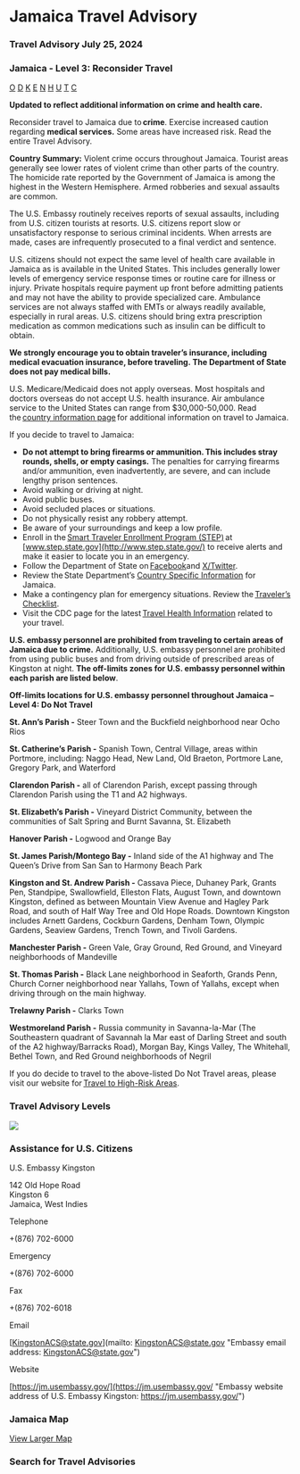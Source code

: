 # Jamaica Travel Advisory

### Travel Advisory July 25, 2024

### Jamaica - Level 3: Reconsider Travel

[O](javascript:void(0); "Tool Tip: Other")
[D](javascript:void(0); "Tool Tip: Wrongful Detention")
[K](javascript:void(0); "Tool Tip: Kidnap and Hostage")
[E](javascript:void(0); "Tool Tip: Event")
[N](javascript:void(0); "Tool Tip: Disaster")
[H](javascript:void(0); "Tool Tip: Health")
[U](javascript:void(0); "Tool Tip: Civil Unrest")
[T](javascript:void(0); "Tool Tip: Terrorism")
[C](javascript:void(0); "Tool Tip: Crimes")

**Updated to reflect additional information on crime and health care.**

Reconsider travel to Jamaica due to **crime**. Exercise increased caution regarding **medical services.** Some areas have increased risk. Read the entire Travel Advisory.

**Country Summary:** Violent crime occurs throughout Jamaica. Tourist areas generally see lower rates of violent crime than other parts of the country. The homicide rate reported by the Government of Jamaica is among the highest in the Western Hemisphere. Armed robberies and sexual assaults are common.

The U.S. Embassy routinely receives reports of sexual assaults, including from U.S. citizen tourists at resorts. U.S. citizens report slow or unsatisfactory response to serious criminal incidents. When arrests are made, cases are infrequently prosecuted to a final verdict and sentence.

U.S. citizens should not expect the same level of health care available in Jamaica as is available in the United States. This includes generally lower levels of emergency service response times or routine care for illness or injury. Private hospitals require payment up front before admitting patients and may not have the ability to provide specialized care. Ambulance services are not always staffed with EMTs or always readily available, especially in rural areas. U.S. citizens should bring extra prescription medication as common medications such as insulin can be difficult to obtain.

**We strongly encourage you to obtain traveler’s insurance, including medical evacuation insurance, before traveling. The Department of State does not pay medical bills.**

U.S. Medicare/Medicaid does not apply overseas. Most hospitals and doctors overseas do not accept U.S. health insurance. Air ambulance service to the United States can range from $30,000-50,000. Read the [country information page](https://travel.state.gov/content/travel/en/international-travel/International-Travel-Country-Information-Pages/Jamaica.html) for additional information on travel to Jamaica.

If you decide to travel to Jamaica:

* **Do not attempt to bring firearms or ammunition. This includes stray rounds, shells, or empty casings.** The penalties for carrying firearms and/or ammunition, even inadvertently, are severe, and can include lengthy prison sentences.
* Avoid walking or driving at night.
* Avoid public buses.
* Avoid secluded places or situations.
* Do not physically resist any robbery attempt.
* Be aware of your surroundings and keep a low profile.
* Enroll in the [Smart Traveler Enrollment Program (STEP)](https://step.state.gov/) at [www.step.state.gov](http://www.step.state.gov/) to receive alerts and make it easier to locate you in an emergency.
* Follow the Department of State on [Facebook](https://www.facebook.com/travelgov)and [X/Twitter](https://x.com/statedept?lang=en).
* Review the State Department’s [Country Specific Information](https://travel.state.gov/content/travel/en/international-travel/International-Travel-Country-Information-Pages/Jamaica.html) for Jamaica.
* Make a contingency plan for emergency situations. Review the [Traveler’s Checklist](https://travel.state.gov/content/passports/en/go/checklist.html).
* Visit the CDC page for the latest [Travel Health Information](https://wwwnc.cdc.gov/travel/destinations/list) related to your travel.

**U.S. embassy personnel are prohibited from traveling to certain areas of Jamaica due to crime.** Additionally, U.S. embassy personnel are prohibited from using public buses and from driving outside of prescribed areas of Kingston at night. **The off-limits zones for U.S. embassy personnel within each parish are listed below**.

**Off-limits locations for U.S. embassy personnel throughout Jamaica – Level 4: Do Not Travel**

**St. Ann’s Parish -** Steer Town and the Buckfield neighborhood near Ocho Rios

**St. Catherine’s Parish -** Spanish Town, Central Village, areas within Portmore, including: Naggo Head, New Land, Old Braeton, Portmore Lane, Gregory Park, and Waterford

**Clarendon Parish -** all of Clarendon Parish, except passing through Clarendon Parish using the T1 and A2 highways.

**St. Elizabeth’s Parish -** Vineyard District Community, between the communities of Salt Spring and Burnt Savanna, St. Elizabeth

**Hanover Parish -** Logwood and Orange Bay

**St. James Parish/Montego Bay -** Inland side of the A1 highway and The Queen’s Drive from San San to Harmony Beach Park

**Kingston and St. Andrew Parish -** Cassava Piece, Duhaney Park, Grants Pen, Standpipe, Swallowfield, Elleston Flats, August Town, and downtown Kingston, defined as between Mountain View Avenue and Hagley Park Road, and south of Half Way Tree and Old Hope Roads. Downtown Kingston includes Arnett Gardens, Cockburn Gardens, Denham Town, Olympic Gardens, Seaview Gardens, Trench Town, and Tivoli Gardens.

**Manchester Parish -** Green Vale, Gray Ground, Red Ground, and Vineyard neighborhoods of Mandeville

**St. Thomas Parish -** Black Lane neighborhood in Seaforth, Grands Penn, Church Corner neighborhood near Yallahs, Town of Yallahs, except when driving through on the main highway.

**Trelawny Parish -** Clarks Town

**Westmoreland Parish -** Russia community in Savanna-la-Mar (The Southeastern quadrant of Savannah la Mar east of Darling Street and south of the A2 highway/Barracks Road), Morgan Bay, Kings Valley, The Whitehall, Bethel Town, and Red Ground neighborhoods of Negril

If you do decide to travel to the above-listed Do Not Travel areas, please visit our website for [Travel to High-Risk Areas](https://travel.state.gov/content/passports/en/go/TraveltoHighRiskAreas.html).

### Travel Advisory Levels

[![](/content/dam/NEWTravelAssets/images/travel-levelv1.svg)](/content/travel/en/international-travel/before-you-go/about-our-new-products.html "Travel Advisory Levels")

### Assistance for U.S. Citizens

U.S. Embassy Kingston

142 Old Hope Road  
Kingston 6  
Jamaica, West Indies

Telephone

+(876) 702-6000

Emergency

+(876) 702-6000

Fax

+(876) 702-6018

Email

[KingstonACS@state.gov](mailto: KingstonACS@state.gov "Embassy email address: KingstonACS@state.gov")

Website

[https://jm.usembassy.gov/](https://jm.usembassy.gov/ "Embassy website address of U.S. Embassy Kingston: https://jm.usembassy.gov/")

### Jamaica Map

[View Larger Map](https://travelmaps.state.gov/TSGMap/?extent=-79.002850734,17.370630505,-75.678305544,19.027297673 "Map of Jamaica")



### Search for Travel Advisories